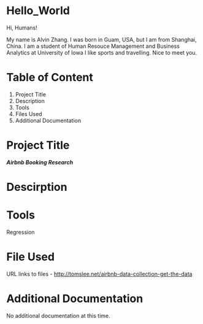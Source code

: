 # Hello_World

Hi, Humans!

My name is Alvin Zhang. I was born in Guam, USA, but I am from Shanghai, China. 
I am a student of Human Resouce Management and Business Analytics at University of Iowa
I like sports and travelling. 
Nice to meet you.

# **Table of Content**
1. Project Title
2. Description
3. Tools
4. Files Used
5. Additional Documentation

# Project Title
***Airbnb Booking Research***

# Descirption

# Tools
Regression 
# File Used
URL links to files - http://tomslee.net/airbnb-data-collection-get-the-data
# Additional Documentation
No additional documentation at this time.

